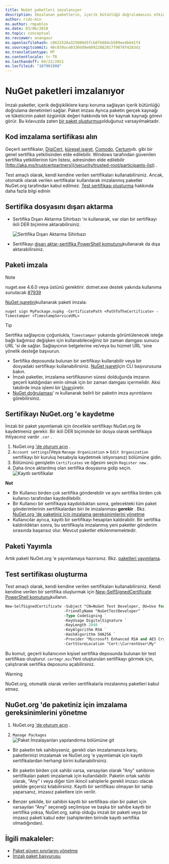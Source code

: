 ```yaml
---
title: NuGet paketleri imzalanıyor
description: İmzalanan paketlerin, içerik bütünlüğü doğrulamasını etkinleştirmek için nasıl kullanılabileceğini açıklar.
author: rido-min
ms.author: rmpablos
ms.date: 03/06/2018
ms.topic: conceptual
ms.reviewer: anangaur
ms.openlocfilehash: c0622520a325000d5fcb8fb884cb509ee4b641f4
ms.sourcegitcommit: 40c039ace0330dd9e68922882017f9878f4283d1
ms.translationtype: MT
ms.contentlocale: tr-TR
ms.lasthandoff: 04/22/2021
ms.locfileid: "107901908"
---
```

# <a name="signing-nuget-packages"></a>NuGet paketleri imzalanıyor

İmzalı paketler, içerik değişikliklere karşı koruma sağlayan içerik bütünlüğü doğrulama denetimleri sağlar. Paket imzası Ayrıca paketin gerçek kaynağı ve tüketicinin paket özgünlük değeri hakkında tek bir kaynak kaynağı görevi görür. Bu kılavuzda zaten [bir paket oluşturmuş](creating-a-package.md)olduğunuz varsayılmaktadır.

## <a name="get-a-code-signing-certificate"></a>Kod imzalama sertifikası alın

Geçerli sertifikalar, [DigiCert](https://www.digicert.com/code-signing/), [küresel işaret](https://www.globalsign.com/en/code-signing-certificate/), [Comodo](https://www.comodo.com/e-commerce/code-signing/code-signing-certificate.php), [Certum](https://www.certum.eu/certum/cert,offer_en_open_source_cs.xml)vb. gibi bir genel sertifika yetkilisinden elde edilebilir. Windows tarafından güvenilen sertifika yetkililerinin tüm listesi, adresinden elde edilebilir [http://aka.ms/trustcertpartners](/security/trusted-root/participants-list) .

Test amaçlı olarak, kendi kendine verilen sertifikaları kullanabilirsiniz. Ancak, otomatik olarak verilen sertifikalar kullanılarak imzalanmış paketler NuGet.org tarafından kabul edilmez. [Test sertifikası oluşturma](#create-a-test-certificate) hakkında daha fazla bilgi edinin

## <a name="export-the-certificate-file"></a>Sertifika dosyasını dışarı aktarma

* Sertifika Dışarı Aktarma Sihirbazı 'nı kullanarak, var olan bir sertifikayı ikili DER biçimine aktarabilirsiniz.

  ![Sertifika Dışarı Aktarma Sihirbazı](../reference/media/CertificateExportWizard.png)

* Sertifikayı [dışarı aktar-sertifika PowerShell komutunu](/powershell/module/pkiclient/export-certificate)kullanarak da dışa aktarabilirsiniz.

## <a name="sign-the-package"></a>Paketi imzala

> [!note]
> nuget.exe 4.6.0 veya üstünü gerektirir. dotnet.exe destek yakında kullanıma sunulacak [#7939](https://github.com/NuGet/Home/issues/7939)

[NuGet işaretini](../reference/cli-reference/cli-ref-sign.md)kullanarak paketi imzala:

```cli
nuget sign MyPackage.nupkg -CertificatePath <PathToTheCertificate> -Timestamper <TimestampServiceURL>
```

> [!Tip]
> Sertifika sağlayıcısı çoğunlukla, `Timestamper` yukarıda görüntülenecek isteğe bağlı bağımsız değişken için kullanabileceğiniz bir zaman damgası sunucu URL 'si de sağlar. Sağlayıcının belgelerine ve/veya bu hizmet URL 'sine yönelik desteğe başvurun.

* Sertifika deposunda bulunan bir sertifikayı kullanabilir veya bir dosyadaki sertifikayı kullanabilirsiniz. [NuGet işareti](../reference/cli-reference/cli-ref-sign.md)için CLI başvurusuna bakın.
* İmzalı paketler, imzalama sertifikasının süresi dolduğunda imzanın geçerli kaldığından emin olmak için bir zaman damgası içermelidir. Aksi takdirde imza işlemi bir [Uyarı](../reference/errors-and-warnings/NU3002.md)üretir.
* [NuGet doğrulaması](../reference/cli-reference/cli-ref-verify.md)' nı kullanarak belirli bir paketin imza ayrıntılarını görebilirsiniz.

## <a name="register-the-certificate-on-nugetorg"></a>Sertifikayı NuGet.org 'e kaydetme

İmzalı bir paket yayımlamak için öncelikle sertifikayı NuGet.org ile kaydetmeniz gerekir. Bir ikili DER biçiminde bir dosya olarak sertifikaya ihtiyacınız vardır `.cer` .

1. NuGet.org ['de oturum açın](https://www.nuget.org/users/account/LogOn?returnUrl=%2F) .
1. `Account settings`(Veya `Manage Organization` **>** `Edit Organization` sertifikayı bir kuruluş hesabıyla kaydetmek istiyorsanız) bölümüne gidin.
1. Bölümünü genişletin `Certificates` ve öğesini seçin `Register new` .
1. Daha önce aktarılmış olan sertifika dosyasına gidip seçin.
  ![Kayıtlı sertifikalar](../reference/media/registered-certs.png)

**Not**
* Bir Kullanıcı birden çok sertifika gönderebilir ve aynı sertifika birden çok kullanıcı tarafından kaydedilebilir.
* Bir Kullanıcı bir sertifikaya kaydolduktan sonra, gelecekteki tüm paket gönderimlerinin sertifikalardan biri ile imzalanması **gerekir** . Bkz. [NuGet.org 'de paketiniz için imzalama gereksinimlerini yönetme](#manage-signing-requirements-for-your-package-on-nugetorg)
* Kullanıcılar ayrıca, kayıtlı bir sertifikayı hesaptan kaldırabilir. Bir sertifika kaldırıldıktan sonra, bu sertifikayla imzalanmış yeni paketler gönderim sırasında başarısız olur. Mevcut paketler etkilenmemektedir.

## <a name="publish-the-package"></a>Paketi Yayımla

Artık paketi NuGet.org 'e yayımlamaya hazırsınız. Bkz. [paketleri yayımlama](../nuget-org/Publish-a-package.md).

## <a name="create-a-test-certificate"></a>Test sertifikası oluşturma

Test amaçlı olarak, kendi kendine verilen sertifikaları kullanabilirsiniz. Kendi kendine verilen bir sertifika oluşturmak için [New-SelfSignedCertificate PowerShell komutunu](/powershell/module/pkiclient/new-selfsignedcertificate)kullanın.

```ps
New-SelfSignedCertificate -Subject "CN=NuGet Test Developer, OU=Use for testing purposes ONLY" `
                          -FriendlyName "NuGetTestDeveloper" `
                          -Type CodeSigning `
                          -KeyUsage DigitalSignature `
                          -KeyLength 2048 `
                          -KeyAlgorithm RSA `
                          -HashAlgorithm SHA256 `
                          -Provider "Microsoft Enhanced RSA and AES Cryptographic Provider" `
                          -CertStoreLocation "Cert:\CurrentUser\My" 
```

Bu komut, geçerli kullanıcının kişisel sertifika deposunda bulunan bir test sertifikası oluşturur. `certmgr.msc`Yeni oluşturulan sertifikayı görmek için, çalıştırarak sertifika deposunu açabilirsiniz.

> [!Warning]
> NuGet.org, otomatik olarak verilen sertifikalarla imzalanmış paketleri kabul etmez.

## <a name="manage-signing-requirements-for-your-package-on-nugetorg"></a>NuGet.org 'de paketiniz için imzalama gereksinimlerini yönetme
1. NuGet.org ['de oturum açın](https://www.nuget.org/users/account/LogOn?returnUrl=%2F) .

1. `Manage Packages`  
    ![ Paket İmzalayanları yapılandırma bölümüne git](../reference/media/configure-package-signers.png)

* Bir paketin tek sahibiyseniz, gerekli olan imzalamanıza karşı, paketlerinizi imzalamak ve NuGet.org 'e yayımlamak için kayıtlı sertifikalardan herhangi birini kullanabilirsiniz.

* Bir paketin birden çok sahibi varsa, varsayılan olarak "Any" sahibinin sertifikaları paketi imzalamak için kullanılabilir. Paketin ortak sahibi olarak, "Any" i veya diğer tüm ikincil sahiplerle gerekli imzacı olacak şekilde geçersiz kılabilirsiniz. Kayıtlı bir sertifikası olmayan bir sahip yaparsanız, imzasız paketlere izin verilir. 

* Benzer şekilde, bir sahibin kayıtlı bir sertifikası olan bir paket için varsayılan "Any" seçeneği seçilmişse ve başka bir sahibe kayıtlı bir sertifika yoksa, NuGet.org, sahip olduğu imzalı bir paketi veya bir imzasız paketi kabul eder (sahiplerden birinde kayıtlı sertifika olmadığından).

## <a name="related-articles"></a>İlgili makaleler:

- [Paket güven sınırlarını yönetme](../consume-packages/installing-signed-packages.md)
- [İmzalı paket başvurusu](../reference/Signed-Packages-Reference.md)
